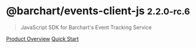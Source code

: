 # @barchart/events-client-js <small>2.2.0-rc.6</small>

> JavaScript SDK for Barchart&#x27;s Event Tracking Service

[Product Overview](/content/product_overview)
[Quick Start](/content/quick_start)
